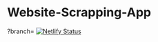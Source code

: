 # Website-Scrapping-App
?branch= [![Netlify Status](https://api.netlify.com/api/v1/badges/d21cf129-c43a-44bb-be46-47363e7563e2/deploy-status)](https://app.netlify.com/sites/website-scrapper/deploys)
